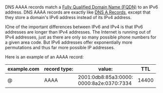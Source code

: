 DNS AAAA records match a [Fully Qualified Domain Name (FQDN)](../web/fqdn.md) to an IPv6 address. DNS AAAA records are exactly like [DNS A Records](../networking/a.md), except that they store a domain's IPv6 address instead of its IPv4 address.

IOne of the important differences between IPv6 and IPv4 is that IPv6 addresses are longer than IPv4 addresses. The Internet is running out of IPv4 addresses, just as there are only so many possible phone numbers for a given area code. But IPv6 addresses offer exponentially more permutations and thus far more possible IP addresses.

Here is an example of an AAAA record:

| example.com | record type: | value:                                       | TTL   |
| ----------- | ------------ | -------------------------------------------- | ----- |
| @           | AAAA         | 2001:0db8:85a3:0000: <br>0000:8a2e:0370:7334 | 14400 |
